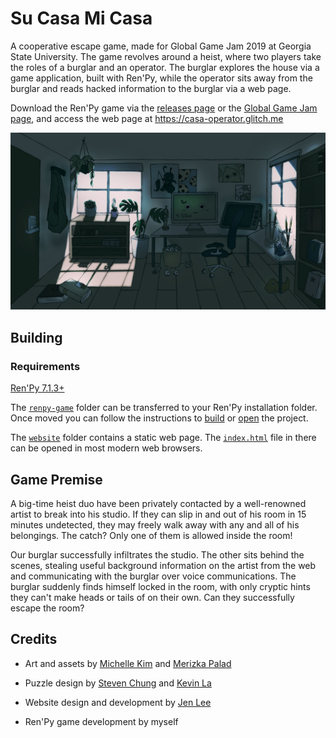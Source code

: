 # Su Casa Mi Casa

A cooperative escape game, made for Global Game Jam 2019 at Georgia State University. The game revolves around a heist, where two players take the roles of a burglar and an operator. The burglar explores the house via a game application, built with Ren'Py, while the operator sits away from the burglar and reads hacked information to the burglar via a web page.


Download the Ren'Py game via the [releases page](https://github.com/biggestcookie/SuCasaMiCasa/releases) or the [Global Game Jam page](https://globalgamejam.org/2019/games/su-casa-mi-casa), and access the web page at https://casa-operator.glitch.me

![Game Preview](https://github.com/biggestcookie/SuCasaMiCasa/blob/master/renpy-game/images/room1.jpg?raw=true)

## Building

### Requirements

[Ren'Py 7.1.3+](https://www.renpy.org/latest.html)

The [`renpy-game`](https://github.com/biggestcookie/SuCasaMiCasa/tree/master/renpy-game) folder can be transferred to your Ren'Py installation folder. Once moved you can follow the instructions to [build](https://www.renpy.org/doc/html/build.html) or [open](https://www.renpy.org/doc/html/quickstart.html#the-ren-py-launcher) the project.

The [`website`](https://github.com/biggestcookie/SuCasaMiCasa/tree/master/website) folder contains a static web page. The [`index.html`](https://github.com/biggestcookie/SuCasaMiCasa/blob/master/website/index.html) file in there can be opened in most modern web browsers.

## Game Premise

A big-time heist duo have been privately contacted by a well-renowned artist to break into his studio. If they can slip in and out of his room in 15 minutes undetected, they may freely walk away with any and all of his belongings. The catch? Only one of them is allowed inside the room!


Our burglar successfully infiltrates the studio. The other sits behind the scenes, stealing useful background information on the artist from the web and communicating with the burglar over voice communications. The burglar suddenly finds himself locked in the room, with only cryptic hints they can't make heads or tails of on their own. Can they successfully escape the room?

## Credits

- Art and assets by [Michelle Kim](https://www.instagram.com/bluejayflew/) and [Merizka Palad](https://www.instagram.com/dinovolt_/)

- Puzzle design by [Steven Chung](https://github.com/lemonna) and [Kevin La](https://github.com/kla3)

- Website design and development by [Jen Lee](https://github.com/catsukidon)

- Ren'Py game development by myself
